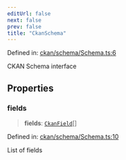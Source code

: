 ```yaml
---
editUrl: false
next: false
prev: false
title: "CkanSchema"
---
```


Defined in: [ckan/schema/Schema.ts:6](https://github.com/datisthq/dpkit/blob/5891634de8175d14853313e208ffbae144fd78eb/ckan/schema/Schema.ts#L6)

CKAN Schema interface

## Properties

### fields

> **fields**: [`CkanField`](/reference/_dpkit/ckan/ckanfield/)[]

Defined in: [ckan/schema/Schema.ts:10](https://github.com/datisthq/dpkit/blob/5891634de8175d14853313e208ffbae144fd78eb/ckan/schema/Schema.ts#L10)

List of fields

